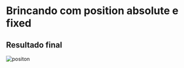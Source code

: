 # Brincando com position absolute e fixed

## Resultado final

![positon](https://user-images.githubusercontent.com/47106171/118371164-ac3cb380-b581-11eb-806a-ec5d95469139.gif)
